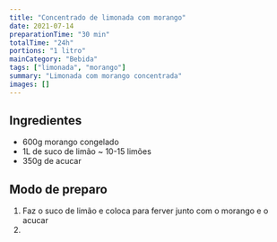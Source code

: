 ```yaml
---
title: "Concentrado de limonada com morango"
date: 2021-07-14
preparationTime: "30 min"
totalTime: "24h"
portions: "1 litro"
mainCategory: "Bebida"
tags: ["limonada", "morango"]
summary: "Limonada com morango concentrada"
images: []
---
```


## Ingredientes

* 600g morango congelado
* 1L de suco de limão ~ 10-15 limões 
* 350g de acucar

## Modo de preparo

1. Faz o suco de limão e coloca para ferver junto com o morango e o acucar
2. 